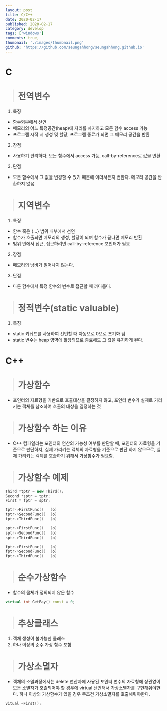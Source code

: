 ```yaml
---
layout: post
title: C/C++
date: 2020-02-17
published: 2020-02-17
category: develop
tags: ['windows']
comments: true,
thumbnail: './images/thumbnail.png'
github: 'https://github.com/seungahhong/seungahhong.github.io'
---
```


# C

> # 전역변수

1. 특징

- 함수외부에서 선언
- 메모리의 어느 특정공간(heap)에 자리를 차지하고 모든 함수 access 가능
- 프로그램 시작 시 생성 및 할당, 프로그램 종료가 되면 그 메모리 공간을 반환

2. 장점

- 사용하기 편리하다, 모든 함수에서 access 가능, call-by-reference로 값을 반환

3. 단점

- 모든 함수에서 그 값을 변경할 수 있기 때문에 이더서든지 변한다. 메모리 공간을 반환하지 않음

> # 지역변수

1. 특징

- 함수 혹은 {...} 범위 내부에서 선언
- 함수가 호출되면 메모리의 생성, 할당이 되며 함수가 끝나면 메모리 반환
- 범위 안에서 접근, 접근하려면 call-by-reference 포인터가 필요

2. 장점

- 메모리의 낭비가 일어나지 않는다.

3. 단점

- 다른 함수에서 특정 함수의 변수로 접근할 때 까다롭다.

> # 정적변수(static valuable)

1. 특징

- static 키둬드를 사용하여 선언할 때 자동으로 0으로 초기화 됨
- static 변수는 heap 영역에 할당되므로 종료해도 그 값을 유지하게 된다.

# C++

> # 가상함수

- 포인터의 자료형을 기반으로 호출대상을 결정하지 않고, 포인터 변수가 실제로 가리키는 객체를 참조하여 호출의 대상을 결정하는 것

> # 가상함수 하는 이유

- C++ 컴파일러는 포인터의 연산의 가능성 여부를 판단할 때, 포인터의 자료형을 기준으로 판단하지, 실제 가리키는 객체의 자료형을 기준으로 판단 하지 않으므로, 실제 가리키는 객체를 호출하기 위해서 가상함수가 필요함.

> # 가상함수 예제

```C++
Third *tptr = new Third();
Second *sptr = tptr;
First * fptr = sptr;

tptr->FirstFunc()   (o)
tptr->SecondFunc()  (o)
tptr->ThirdFunc()   (o)

sptr->FirstFunc()   (o)
sptr->SecondFunc()  (o)
sptr->ThirdFunc()   (o)

fptr->FirstFunc()   (o)
fptr->SecondFunc()  (o)
fptr->ThirdFunc()   (o)
```

> # 순수가상함수

- 함수의 몸체가 정의되지 않은 함수

```C++
virtual int GetPay() const = 0;
```

> # 추상클래스

1. 객체 생성이 불가능한 클래스
2. 하나 이상의 순수 가상 함수 포함

> # 가상소멸자

- 객체의 소멸과정에서는 delete 연산자에 사용된 포인터 변수의 자료형에 상관없이 모든 소멸자가 호출되어야 할 경우에
  virtual 선언해서 가상소멸자를 구현해줘야한다.
  하나 이상의 가상함수가 있을 경우 무조건 가상소멸자를 호출해줘야한다.

```C++
vitual ~First();
```
